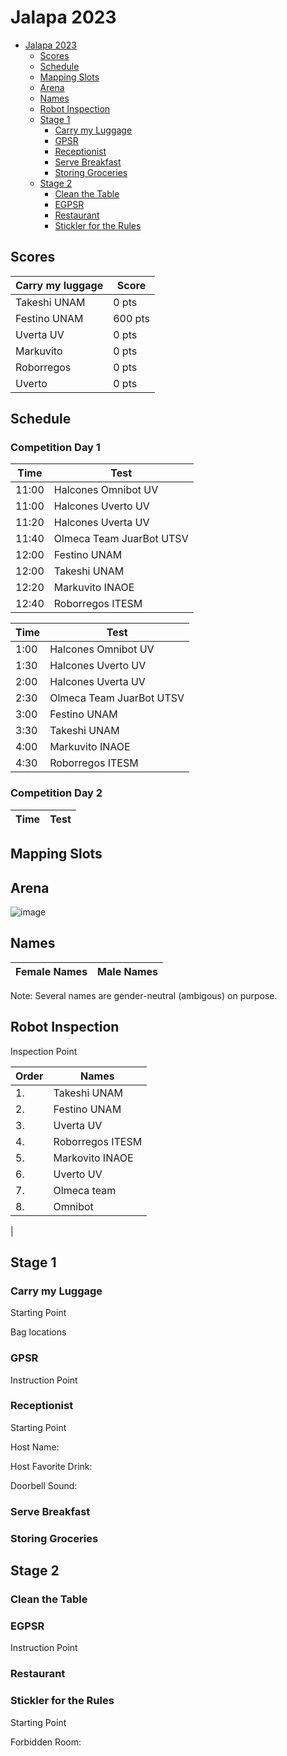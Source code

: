 # Jalapa 2023

- [Jalapa 2023](#Jalapa-2023)
  * [Scores](#scores)
  * [Schedule](#schedule)
  * [Mapping Slots](#mapping-slots)
  * [Arena](#arena)
  * [Names](#names)
  * [Robot Inspection](#robot-inspection)
  * [Stage 1](#stage-1)
    + [Carry my Luggage](#carry-my-luggage)
    + [GPSR](#gpsr)
    + [Receptionist](#receptionist)
    + [Serve Breakfast](#serve-breakfast)
    + [Storing Groceries](#storing-groceries)
  * [Stage 2](#stage-2)
    + [Clean the Table](#clean-the-table)
    + [EGPSR](#egpsr)
    + [Restaurant](#find-my-disk)
    + [Stickler for the Rules](#stickler-for-the-rules)

## Scores

|Carry my luggage|Score|
| ------------- | ------------- |
| Takeshi UNAM | 0 pts |
| Festino UNAM | 600 pts |
| Uverta UV | 0 pts |
| Markuvito| 0 pts |
| Roborregos| 0 pts |
| Uverto| 0 pts |




## Schedule
### Competition Day 1


|Time|Test|
| ------------- | ------------- |
| 11:00 | Halcones Omnibot UV |
| 11:00 | Halcones Uverto UV |
| 11:20 | Halcones Uverta UV |
| 11:40 | Olmeca Team JuarBot UTSV |
| 12:00 | Festino UNAM |
| 12:00 | Takeshi UNAM |
| 12:20 | Markuvito INAOE |
| 12:40 | Roborregos ITESM |





|Time|Test|
| ------------- | ------------- |
| 1:00 | Halcones Omnibot UV |
| 1:30 | Halcones Uverto UV |
| 2:00 | Halcones Uverta UV |
| 2:30 | Olmeca Team JuarBot UTSV |
| 3:00 | Festino UNAM |
| 3:30 | Takeshi UNAM |
| 4:00 | Markuvito INAOE |
| 4:30 | Roborregos ITESM |



### Competition Day 2
|Time|Test|
| ------------- | ------------- |

## Mapping Slots

## Arena
![image](https://user-images.githubusercontent.com/132082790/235209436-25a13e33-34a0-4fb0-ab4f-584a9b1ab989.png)


## Names
|Female Names|Male Names|
| ------------- | ------------- |


Note: Several names are gender-neutral (ambigous) on purpose.

## Robot Inspection
Inspection Point

|Order|Names|
| ------------- | ------------- |
| 1. | Takeshi UNAM |
| 2.| Festino UNAM|
| 3.| Uverta UV|
| 4. | Roborregos ITESM |
| 5. | Markovito INAOE |
| 6. | Uverto UV |
| 7. | Olmeca team  |
| 8. | Omnibot
|
## Stage 1
### Carry my Luggage
Starting Point


Bag locations




### GPSR
Instruction Point





### Receptionist
Starting Point

Host Name:

Host Favorite Drink:

Doorbell Sound:

### Serve Breakfast


### Storing Groceries


## Stage 2

### Clean the Table

### EGPSR
Instruction Point



### Restaurant

### Stickler for the Rules
Starting Point



Forbidden Room:
